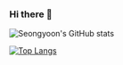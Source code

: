 ### Hi there 👋

<!--
**Seongyoon-Jung/Seongyoon-Jung** is a ✨ _special_ ✨ repository because its `README.md` (this file) appears on your GitHub profile.

Here are some ideas to get you started:

- 🔭 I’m currently working on ...
- 🌱 I’m currently learning ...
- 👯 I’m looking to collaborate on ...
- 🤔 I’m looking for help with ...
- 💬 Ask me about ...
- 📫 How to reach me: ...
- 😄 Pronouns: ...
- ⚡ Fun fact: ...
-->




![Seongyoon's GitHub stats](https://github-readme-stats.vercel.app/api?username=Seongyoon-Jung&show_icons=true&theme=radical)

[![Top Langs](https://github-readme-stats.vercel.app/api/top-langs/?username=Seongyoon-Jung)](https://github.com/Seongyoon-Jung/github-readme-stats)
